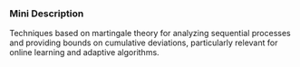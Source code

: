 ### Mini Description

Techniques based on martingale theory for analyzing sequential processes and providing bounds on cumulative deviations, particularly relevant for online learning and adaptive algorithms.
